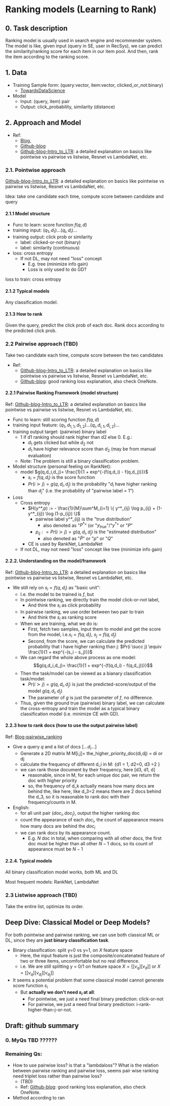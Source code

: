 # Ranking models (Learning to Rank)

## 0. Task description

Ranking model is usually used in search engine and recommender system. The model is like, given input (query in SE, user in RecSys), we can predict the similarity/ranking score for each item in our item pool. And then, rank the item according to the ranking score.

## 1. Data



- Training Sample form: (query:vector, item:vector, clicked_or_not:binary)
  - [TowardsDataScience](https://towardsdatascience.com/learning-to-rank-with-python-scikit-learn-327a5cfd81f)
- Model
  - Input: (query, item) pair
  - Output: click_probability, similarity (distance)


## 2. Approach and Model

- Ref:
  - [Blog](https://lucidworks.com/post/abcs-learning-to-rank/), 
  - [Github-blog](https://everdark.github.io/k9/notebooks/ml/learning_to_rank/learning_to_rank.html)
  - [Github-blog-Intro_to_LTR](https://everdark.github.io/k9/notebooks/ml/learning_to_rank/learning_to_rank.html): a detailed explanation on basics like pointwise vs pairwise vs listwise, Resnet vs LambdaNet, etc.






### 2.1. Pointwise approach

[Github-blog-Intro_to_LTR](https://everdark.github.io/k9/notebooks/ml/learning_to_rank/learning_to_rank.html): a detailed explanation on basics like pointwise vs pairwise vs listwise, Resnet vs LambdaNet, etc.

Idea: take one candidate each time, compute score between candidate and query

#### 2.1.1 Model structure

- Func to learn: score function $f(q,d)$
- training input: $(q_1,d_1) \dots (q_i,d_i) \dots$
- training output: click prob or similarity 
  - label: clicked-or-not (binary)
  - label: similarity (continuous)
- loss: cross entropy
  - If not DL, may not need "loss" concept
    - E.g. tree (minimize info gain)
    - Loss is only used to do GD?


loss to train: cross entropy

#### 2.1.2 Typical models

Any classification model.

#### 2.1.3 How to rank

Given the query, predict the click prob of each doc. 
Rank docs according to the predicted click prob.



### 2.2 Pairwise approach (TBD)

Take two candidate each time, compute score between the two candidates

- Ref:
  - [Github-blog-Intro_to_LTR](https://everdark.github.io/k9/notebooks/ml/learning_to_rank/learning_to_rank.html): a detailed explanation on basics like pointwise vs pairwise vs listwise, Resnet vs LambdaNet, etc.
  - [Github-blog](https://gombru.github.io/2019/04/03/ranking_loss/): good ranking loss explanation, also check OneNote.

<!-- #### 2.1.1 Model structure (TBD)

- input: (doc_i, doc_j)
- output: distance between (doc_i and doc_j)
- loss: pairwise loss


#### 2.2.2 Typical models

RankNet, LambdaRank, etc. -->

#### 2.2.1 Pairwise Ranking Framework (model structure)

Ref: [Github-blog-Intro_to_LTR](https://everdark.github.io/k9/notebooks/ml/learning_to_rank/learning_to_rank.html): a detailed explanation on basics like pointwise vs pairwise vs listwise, Resnet vs LambdaNet, etc.

- Func to learn: still scoring function $f(q,d)$
- training input feature:  $(q_1,d_{1,1},d_{1,2}) \dots (q_i,d_{i,1},d_{i,2}) \dots$
- training output target: (pairwise) binary label
  - 1 if d1 ranking should rank higher than d2 else 0. E.g.: 
    - $d_1$ gets clicked but while $d_2$ not
    - $d_1$ have higher relevance score than $d_2$ (may be from manual evaluation)
  - Note: The problem is still a binary classification problem.
- Model structure (personal feeling on RankNet): 
  - model $g(q,d_i,d_j)= \frac{1}{1 + exp^{-(f(q,d_i) - f(q,d_j))}}$
    - $s_i = f(q,d_i)$ is the score function
    - $Pr(i \succ j) = g(q,d_i,d_j)$ is the probability "$d_i$ have higher ranking than $d_j$" (i.e. the probability of "pairwise label = 1")
- Loss 
  - Cross entropy
    - $H(y^*,p) := - \frac{1}{M}\sum^M_{i=1} \{ y^*_{ij} \log p_{ij} + (1-y^*_{ij}) \log (1-p_{ij}) \}$
      - pairwise label y^*_{ij} is the "true distribution" 
        - also denoted as "$P^*$" (or "$y_{true}$"/"$y^*$" or "$P$"
      - $p_{ij} : = Pr(i \succ j) = g(q,d_i,d_j)$ is the "estimated distribution"
        - also denoted as "$\hat{P}$" or "$p$" or "$Q$"
    - CE is used by RankNet, LambdaNet
  - If not DL, may not need "loss" concept like tree (minimize info gain)

#### 2.2.2. Understanding on the model/framework

Ref: [Github-blog-Intro_to_LTR](https://everdark.github.io/k9/notebooks/ml/learning_to_rank/learning_to_rank.html): a detailed explanation on basics like pointwise vs pairwise vs listwise, Resnet vs LambdaNet, etc.

- We still rely on $s_i = f(q,d_i)$ as "basic unit":
    - I.e. the model to be trained is $f$, but
    - In pointwise ranking, we directly train the model click-or-not label,
      - And think the $s_i$ as click probability
    - In pairwise ranking, we use order between two pair to train
      - And think the $s_i$ as ranking score
  - When we are training, what we do is:
    - First, fetch two samples, input them to model and get the score from the model, i.e.$s_i = f(q,d_i)$, $s_j = f(q,d_j)$
    - Second, from the score, we can calculate the predicted probability that i have higher ranking than j: $Pr(i \succ j) \equiv \frac{1}{1 + exp^{-(s_i - s_j)}}$
  - We can regard the whole above process as one model:
  $$g(q,d_i,d_j)= \frac{1}{1 + exp^{-(f(q,d_i) - f(q,d_j))}}$$
  - Then the task/model can be viewed as a bianary classification task/model:
    - $Pr(i \succ j) = g(q,d_i,d_j)$ is just the predicted-score/output of the model $g(q,d_i,d_j)$
    - The parameter of $g$ is just the parameter of $f$, no difference.
  - Thus, given the ground true (pairwise) binary label, we can calculate the cross-entropy and train the model as a typical binary classification model (i.e. minimize CE with GD).


#### 2.2.3 how to rank docs (how to use the output pairwise label)

Ref: [Blog-pairwise_ranking](https://www.questionpro.com/tour/pairwise-ranking-and-comparison.html)

- Give a query $q$ and a list of docs $[\dots d_i \dots]$
  - Generate a 2D matrix M M[i,j]= the_higher_priority_doc(di,dj) = di or dj
  - calculate the frequency of different d_i in M: \{d1 = 1, d2=0, d3 =2 \}
  - we can rank those document by their frequency, here [d3, d1, d]
    - reasonable, since in M, for each unique doc pair, we return the doc with higher priority
    - so, the frequency of d_k actually means how many docs are behind the, like here, like d_3=2 means there are 2 docs behind the d_3, so it is reasonable to rank doc with their frequency/counts in M.
- English:
  - for all unit pair $(doc_i,doc_j)$, output the higher ranking doc
  - count the appearance of each $doc_i$, the count of appearance means how many docs are behind the $doc_i$
  - we can rank docs by its appearance count. 
    - E.g. $N$ doc in total, when comparing with all other docs, the first doc must be higher than all other $N-1$ docs, so its count of appearance must be $N-1$

#### 2.2.4. Typical models

All binary classification model works, both ML and DL

Most frequent models: RankNet, LambdaNet


### 2.3 Listwise approach (TBD)

Take the entire list, optimize its order.


## Deep Dive: Classical Model or Deep Models?

<!-- - Model for strategy?
  - Since pointwise ranking is simple binary classification, so we can use both classical ML and DL.
  - But pairwise ranking, we need to have a ?regression-like? model to calculate score, and use CE as the loss, and use BP to train 
    - => so we have to use DL, cannot use classical ML, or we cannot train?
  - Is this correct?
- Nope! -->

For both pointwise and pairwise ranking, we can use both classical ML or DL, since they are **just binary classification task**.
- Binary classification: split y=0 vs y=1, on $X$ feature space
  - Here, the input feature is just the composite/concatenated feature of two or three items, uncomfortable but no real difference.
  - i.e. We are still splitting y = 0/1 on feature space $X=[ [v_q]  [v_d] ]$ or $X=[ [v_q]  [v_{d_{i}}] [v_{d_{j}}]]$ 
- It seems a potential problem that some classical model cannot generate score function $s_i$
  - But **actually we don't need $s_i$ at all**:
    - For pointwise, we just a need final binary prediction: click-or-not
    - For pairwise, we just a need final binary prediction: i-rank-higher-than-j-or-not.


## Draft: github summary




### 0. MyQs TBD ??????





### Remaining Qs:

  - How to use pairwise loss? is that a "lambdaloss"? What is the relation between pairwise ranking and pairwise loss, seems pair wise ranking need triplet loss rather than pairwise loss?
    - (TBD)
    - Ref: [Github-blog](https://gombru.github.io/2019/04/03/ranking_loss/): good ranking loss explanation, also check OneNote.
- Method according to ran


